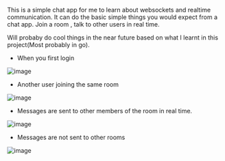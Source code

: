 This is a simple chat app for me to learn about websockets and realtime communication. It can do the basic simple things you would expect from a chat app.
Join a room , talk to other users in real time.

Will probaby do cool things in the near future based on what I learnt in this project(Most probably in go).

- When you first login

![image](https://github.com/Ayushlm10/tqchat/assets/51413362/412e5f4d-2da1-442c-8910-024eefb48379)


- Another user joining the same room

![image](https://github.com/Ayushlm10/tqchat/assets/51413362/fa54fa00-1ac0-4e60-8b7c-53de48c803c5)

- Messages are sent to other members of the room in real time.

![image](https://github.com/Ayushlm10/tqchat/assets/51413362/944975dc-958b-4e84-aa55-cae05fb25719)

- Messages are not sent to other rooms

![image](https://github.com/Ayushlm10/tqchat/assets/51413362/0cd3a116-7e65-40ac-8b90-451230780cb8)
